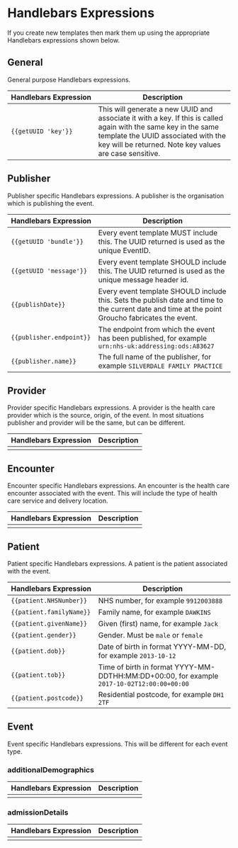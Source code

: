 # Handlebars Expressions
If you create new templates then mark them up using the appropriate Handlebars expressions shown below.

## General
General purpose Handlebars expressions.

| Handlebars&nbsp;Expression       | Description |
|---------------------|-------------|
| `{{getUUID 'key'}}` | This will generate a new UUID and associate it with a key. If this is called again with the same key in the same template the UUID associated with the key will be returned. Note key values are case sensitive. |


## Publisher
Publisher specific Handlebars expressions. A publisher is the organisation which is publishing the event.

| Handlebars&nbsp;Expression       | Description |
|---------------------|-------------|
| `{{getUUID 'bundle'}}` | Every event template MUST include this. The UUID returned is used as the unique EventID. |
| `{{getUUID 'message'}}` | Every event template SHOULD include this. The UUID returned is used as the unique message header id. |
| `{{publishDate}}` | Every event template SHOULD include this. Sets the publish date and time to the current date and time at the point Groucho fabricates the event. |
| `{{publisher.endpoint}}` | The endpoint from which the event has been published, for example `urn:nhs-uk:addressing:ods:A83627` |
| `{{publisher.name}}` | The full name of the publisher, for example `SILVERDALE FAMILY PRACTICE` |

## Provider
Provider specific Handlebars expressions. A provider is the health care provider which is the source, origin, of the event. In most situations publisher and provider will be the same, but can be different.

| Handlebars&nbsp;Expression       | Description |
|---------------------|-------------|
|     |  |

## Encounter
Encounter specific Handlebars expressions. An encounter is the health care encounter associated with the event. This will include the type of health care service and delivery location.

| Handlebars&nbsp;Expression       | Description |
|---------------------|-------------|
|     |  |

## Patient
Patient specific Handlebars expressions. A patient is the patient associated with the event.

| Handlebars&nbsp;Expression       | Description |
|---------------------|-------------|
| `{{patient.NHSNumber}}`    |  NHS number, for example `9912003888` |
| `{{patient.familyName}}` | Family name, for example `DAWKINS` |
| `{{patient.givenName}}` | Given (first) name, for example `Jack` |
| `{{patient.gender}}` | Gender. Must be `male` or `female` |
| `{{patient.dob}}` | Date of birth in format YYYY-MM-DD, for example `2013-10-12` |
| `{{patient.tob}}` | Time of birth in format YYYY-MM-DDTHH:MM:DD+00:00, for example `2017-10-02T12:00:00+00:00` |
| `{{patient.postcode}}` | Residential postcode, for example `DH1 2TF` |

## Event
Event specific Handlebars expressions. This will be different for each event type.

### additionalDemographics
| Handlebars&nbsp;Expression       | Description |
|---------------------|-------------|
|     |  |

### admissionDetails
| Handlebars&nbsp;Expression       | Description |
|---------------------|-------------|
|     |  |
